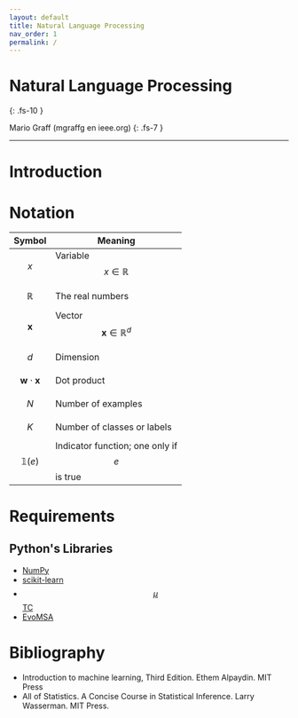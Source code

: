```yaml
---
layout: default
title: Natural Language Processing
nav_order: 1
permalink: /
---
```


# Natural Language Processing
{: .fs-10 }

Mario Graff (mgraffg en ieee.org)
{: .fs-7 }


---

# Introduction

# Notation

|Symbol            | Meaning                      |
|------------------|------------------------------|
|$$x$$             | Variable $$x \in \mathbb R$$ |
|$$\mathbb R$$     | The real numbers             |
|$$\mathbf x$$     | Vector $$\mathbf x \in \mathbb R^d$$ |
|$$d$$             | Dimension                    |
|$$\mathbf w \cdot \mathbf x$$ | Dot product    |
|$$N$$             | Number of examples           |
|$$K$$             | Number of classes or labels  |
|$$\mathbb 1(e)$$  | Indicator function; one only if $$e$$ is true |

#  Requirements

## Python's Libraries

- [NumPy](https://numpy.org)
- [scikit-learn](https://scikit-learn.org/stable/index.html)
- [$$\mu$$TC](https://microtc.readthedocs.io/en/latest/)
- [EvoMSA](https://evomsa.readthedocs.io/en/latest/)

# Bibliography

- Introduction to machine learning, Third Edition. Ethem Alpaydin. MIT Press
- All of Statistics. A Concise Course in Statistical Inference. Larry Wasserman. MIT Press.
